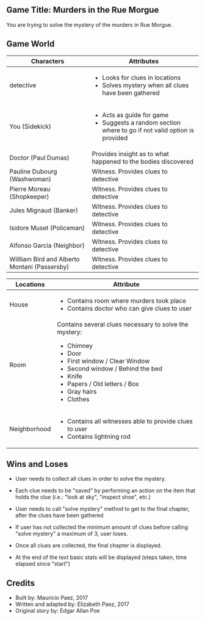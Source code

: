  Game Title: Murders in the Rue Morgue
--------------------------------

You are trying to solve the mystery of the murders in Rue Morgue.

Game World
----------

Characters                      						|						Attributes |
--------------------------------------------------------|----------------------------------|
detective                								| <ul><li>Looks for clues in locations</li><li>Solves mystery when all clues have been gathered</li></ul>|
You (Sidekick)                        					| <ul><li>Acts as guide for game</li><li>Suggests a random section where to go if not valid option is provided</li></ul>|
Doctor (Paul Dumas)             						| Provides insight as to what happened to the bodies discovered |
Pauline Dubourg (Washwoman)	    						| Witness. Provides clues to detective |
Pierre Moreau (Shopkeeper)	    						| Witness. Provides clues to detective |
Jules Mignaud (Banker)		    						| Witness. Provides clues to detective |
Isidore Muset (Policeman)	    						| Witness. Provides clues to detective |
Alfonso Garcia (Neighbor)	    						| Witness. Provides clues to detective |
Willliam Bird and Alberto Montani (Passersby)			| Witness. Provides clues to detective |



Locations | Attribute |
----------|-----------|
House |<ul><li>Contains room where murders took place</li><li>Contains doctor who can give clues to user</li></ul>|
Room | Contains several clues necessary to solve the mystery: <ul><li>Chimney</li><li>Door</li><li>First window / Clear Window</li><li>Second window / Behind the bed</li><li>Knife</li><li>Papers / Old letters / Box</li><li>Gray hairs</li><li>Clothes</li></ul>|
Neighborhood |<ul><li>Contains all witnesses able to provide clues to user</li><li>Contains lightning rod</li></ul> |

Wins and Loses
--------------

- User needs to collect all clues in order to solve the mystery.

- Each clue needs to be "saved" by performing an action on the item that holds the clue
	(i.e.: "look at sky", "inspect shoe", etc.)

- User needs to call "solve mystery" method to get to the final chapter, after the clues have been gathered

- If user has not collected the minimum amount of clues before calling "solve mystery" a maximum of 3, user loses.

- Once all clues are collected, the final chapter is displayed.

- At the end of the text basic stats will be displayed (steps taken, time elapsed since "start")

Credits
-------

- Built by: Mauricio Paez, 2017  
- Written and adapted by: Elizabeth Paez, 2017  
- Original story by: Edgar Allan Poe